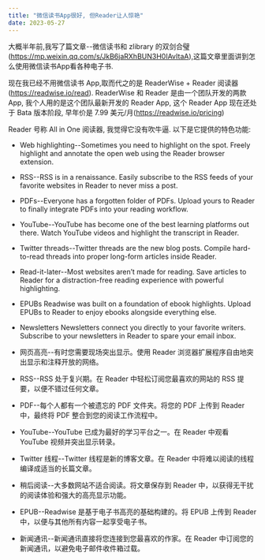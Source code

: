 ```yaml
---
title: "微信读书App很好, 但Reader让人惊艳"
date: 2023-05-27
---
```


大概半年前,我写了篇文章--微信读书和 zlibrary 的双剑合璧 (https://mp.weixin.qq.com/s/JkB6jaRXhBUN3H0IAvItaA),这篇文章里面讲到怎么使用微信读书App看各种电子书.

现在我已经不用微信读书 App,取而代之的是 ReaderWise + Reader 阅读器(https://readwise.io/read). ReaderWise 和 Reader 是由一个团队开发的两款 App, 我个人用的是这个团队最新开发的 Reader App, 这个 Reader App 现在还处于 Bata 版本阶段, 早年价是 7.99 美元/月(https://readwise.io/pricing)

Reader 号称 All in One 阅读器, 我觉得它没有吹牛逼. 以下是它提供的特色功能:

- Web highlighting--Sometimes you need to highlight on the spot. Freely highlight and annotate the open web using the Reader browser extension.
- RSS--RSS is in a renaissance. Easily subscribe to the RSS feeds of your favorite websites in Reader to never miss a post.
- PDFs--Everyone has a forgotten folder of PDFs. Upload yours to Reader to finally integrate PDFs into your reading workflow.
- YouTube--YouTube has become one of the best learning platforms out there. Watch YouTube videos and highlight the transcript in Reader.
- Twitter threads--Twitter threads are the new blog posts. Compile hard-to-read threads into proper long-form articles inside Reader.
- Read-it-later--Most websites aren’t made for reading. Save articles to Reader for a distraction-free reading experience with powerful highlighting.
- EPUBs Readwise was built on a foundation of ebook highlights. Upload EPUBs to Reader to enjoy ebooks alongside everything else.
- Newsletters Newsletters connect you directly to your favorite writers. Subscribe to your newsletters in Reader to spare your email inbox.

- 网页高亮--有时您需要现场突出显示。使用 Reader 浏览器扩展程序自由地突出显示和注释开放的网络。
- RSS--RSS 处于复兴期。在 Reader 中轻松订阅您最喜欢的网站的 RSS 提要，以便不错过任何文章。
- PDF--每个人都有一个被遗忘的 PDF 文件夹。将您的 PDF 上传到 Reader 中，最终将 PDF 整合到您的阅读工作流程中。
- YouTube--YouTube 已成为最好的学习平台之一。在 Reader 中观看 YouTube 视频并突出显示转录。
- Twitter 线程--Twitter 线程是新的博客文章。在 Reader 中将难以阅读的线程编译成适当的长篇文章。
- 稍后阅读--大多数网站不适合阅读。将文章保存到 Reader 中，以获得无干扰的阅读体验和强大的高亮显示功能。
- EPUB--Readwise 是基于电子书高亮的基础构建的。将 EPUB 上传到 Reader 中，以便与其他所有内容一起享受电子书。
- 新闻通讯--新闻通讯直接将您连接到您最喜欢的作家。在 Reader 中订阅您的新闻通讯，以避免电子邮件收件箱过载。
